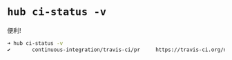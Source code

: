 `hub ci-status -v`
=====

便利!

```sh
➜ hub ci-status -v
✔︎       continuous-integration/travis-ci/pr     https://travis-ci.org/nekottyo/tatsuya_fujiwara/builds/496874368?utm_source=github_status&utm_medium=notification
```
